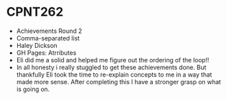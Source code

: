 # CPNT262
- Achievements Round 2
- Comma-separated list 
- Haley Dickson
- GH Pages:
Atrributes
- Eli did me a solid and helped me figure out the ordering of the loop!!
- In all honesty i really stuggled to get these achievements done. But thankfully Eli took the time to re-explain concepts to me in a way that made more sense. After completing this I have a stronger grasp on what is going on. 
